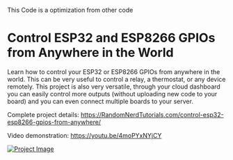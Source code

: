 This Code is a optimization from other code



# Control ESP32 and ESP8266 GPIOs from Anywhere in the World

Learn how to control your ESP32 or ESP8266 GPIOs from anywhere in the world. This can be very useful to control a relay, a thermostat, or any device remotely. This project is also very versatile, through your cloud dashboard you can easily control more outputs (without uploading new code to your board) and you can even connect multiple boards to your server.

Complete project details: https://RandomNerdTutorials.com/control-esp32-esp8266-gpios-from-anywhere/

Video demonstration: https://youtu.be/4moPYxNYjCY

[![Project Image](https://raw.githubusercontent.com/RuiSantosdotme/control-esp32-esp8266-gpios-from-anywhere/master/project-image.png)](https://RandomNerdTutorials.com/control-esp32-esp8266-gpios-from-anywhere/)
